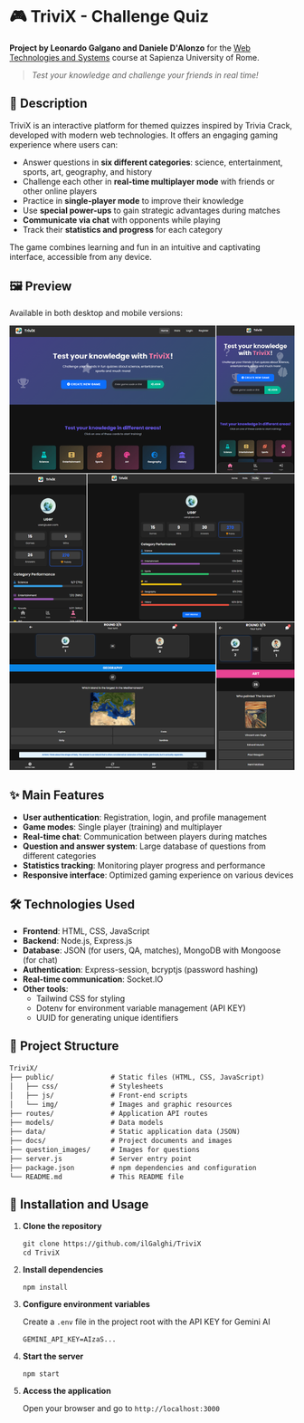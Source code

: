 # 🎮 TriviX - Challenge Quiz
**Project by Leonardo Galgano and Daniele D'Alonzo** for the [Web Technologies and Systems](https://sites.google.com/uniroma1.it/lorenzomarconi/corsi#h.hel2jsy2h8y1) course at Sapienza University of Rome.

> *Test your knowledge and challenge your friends in real time!*

## 📝 Description
TriviX is an interactive platform for themed quizzes inspired by Trivia Crack, developed with modern web technologies. It offers an engaging gaming experience where users can:

- Answer questions in **six different categories**: science, entertainment, sports, art, geography, and history
- Challenge each other in **real-time multiplayer mode** with friends or other online players
- Practice in **single-player mode** to improve their knowledge
- Use **special power-ups** to gain strategic advantages during matches
- **Communicate via chat** with opponents while playing
- Track their **statistics and progress** for each category

The game combines learning and fun in an intuitive and captivating interface, accessible from any device.


## 🖼️ Preview
Available in both desktop and mobile versions:

![Desktop](/docs/TOT.png)



## ✨ Main Features
- **User authentication**: Registration, login, and profile management
- **Game modes**: Single player (training) and multiplayer
- **Real-time chat**: Communication between players during matches
- **Question and answer system**: Large database of questions from different categories
- **Statistics tracking**: Monitoring player progress and performance
- **Responsive interface**: Optimized gaming experience on various devices

## 🛠️ Technologies Used
- **Frontend**: HTML, CSS, JavaScript
- **Backend**: Node.js, Express.js
- **Database**: JSON (for users, QA, matches), MongoDB with Mongoose (for chat)
- **Authentication**: Express-session, bcryptjs (password hashing)
- **Real-time communication**: Socket.IO
- **Other tools**: 
  - Tailwind CSS for styling
  - Dotenv for environment variable management (API KEY)
  - UUID for generating unique identifiers

## 📂 Project Structure
```
TriviX/
├── public/              # Static files (HTML, CSS, JavaScript)
│   ├── css/             # Stylesheets
│   ├── js/              # Front-end scripts
│   └── img/             # Images and graphic resources
├── routes/              # Application API routes
├── models/              # Data models
├── data/                # Static application data (JSON)
├── docs/                # Project documents and images
├── question_images/     # Images for questions
├── server.js            # Server entry point
├── package.json         # npm dependencies and configuration
└── README.md            # This README file
```

## 🚀 Installation and Usage
1. **Clone the repository**
   ```
   git clone https://github.com/ilGalghi/TriviX
   cd TriviX
   ```

2. **Install dependencies**
   ```
   npm install
   ```

3. **Configure environment variables**

   Create a `.env` file in the project root with the API KEY for Gemini AI
   ```
   GEMINI_API_KEY=AIzaS...
   ```

4. **Start the server**
   ```
   npm start
   ```

5. **Access the application**

   Open your browser and go to `http://localhost:3000`

